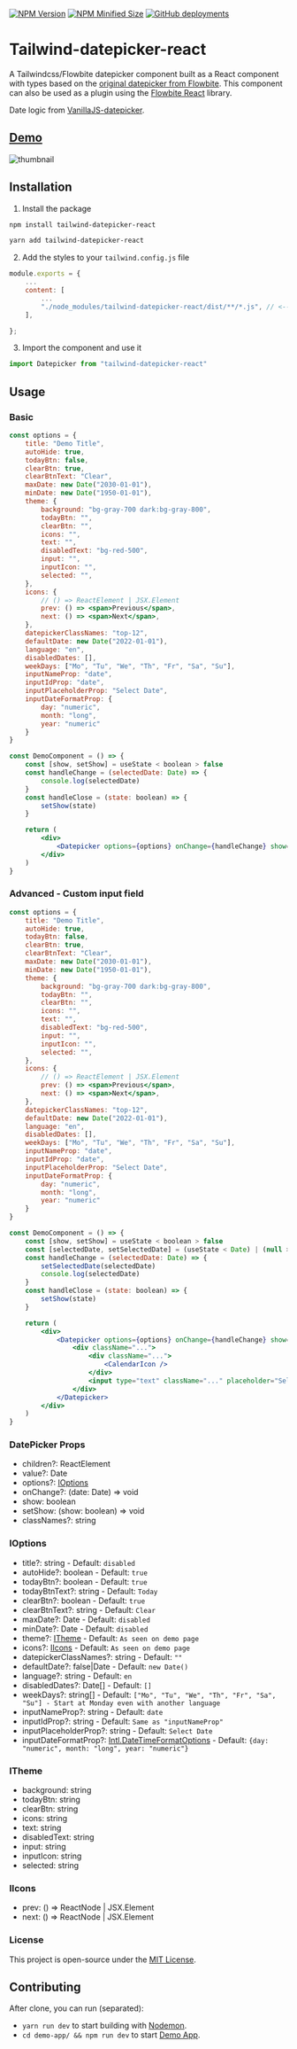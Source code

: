 [![NPM Version](https://img.shields.io/npm/v/tailwind-datepicker-react?color=green)](https://www.npmjs.com/package/tailwind-datepicker-react)
[![NPM Minified Size](https://img.shields.io/bundlephobia/min/tailwind-datepicker-react)](https://www.npmjs.com/package/tailwind-datepicker-react)
[![GitHub deployments](https://img.shields.io/github/deployments/OMikkel/tailwind-datepicker-react/github-pages?label=Demo%20Website%20Deployment)](https://omikkel.github.io/tailwind-datepicker-react/)

# Tailwind-datepicker-react

A Tailwindcss/Flowbite datepicker component built as a React component with types based on the [original datepicker from Flowbite](https://flowbite.com/docs/plugins/datepicker/). This component can also be used as a plugin using the [Flowbite React](https://github.com/themesberg/flowbite-react) library.

Date logic from [VanillaJS-datepicker](https://github.com/mymth/vanillajs-datepicker).

## [Demo](https://omikkel.github.io/tailwind-datepicker-react/)

![thumbnail](https://i.imgur.com/k6gVad8.png)

## Installation

1. Install the package

```bash
npm install tailwind-datepicker-react
```

```bash
yarn add tailwind-datepicker-react
```

2. Add the styles to your `tailwind.config.js` file

```js
module.exports = {
    ...
    content: [
        ...
        "./node_modules/tailwind-datepicker-react/dist/**/*.js", // <--- Add this line
    ],

};

```

3. Import the component and use it

```js
import Datepicker from "tailwind-datepicker-react"
```

## Usage

### Basic

```jsx
const options = {
	title: "Demo Title",
	autoHide: true,
	todayBtn: false,
	clearBtn: true,
	clearBtnText: "Clear",
	maxDate: new Date("2030-01-01"),
	minDate: new Date("1950-01-01"),
	theme: {
		background: "bg-gray-700 dark:bg-gray-800",
		todayBtn: "",
		clearBtn: "",
		icons: "",
		text: "",
		disabledText: "bg-red-500",
		input: "",
		inputIcon: "",
		selected: "",
	},
	icons: {
		// () => ReactElement | JSX.Element
		prev: () => <span>Previous</span>,
		next: () => <span>Next</span>,
	},
	datepickerClassNames: "top-12",
	defaultDate: new Date("2022-01-01"),
	language: "en",
	disabledDates: [],
	weekDays: ["Mo", "Tu", "We", "Th", "Fr", "Sa", "Su"],
	inputNameProp: "date",
	inputIdProp: "date",
	inputPlaceholderProp: "Select Date",
	inputDateFormatProp: {
		day: "numeric",
		month: "long",
		year: "numeric"
	}
}

const DemoComponent = () => {
	const [show, setShow] = useState < boolean > false
	const handleChange = (selectedDate: Date) => {
		console.log(selectedDate)
	}
	const handleClose = (state: boolean) => {
		setShow(state)
	}

	return (
		<div>
			<Datepicker options={options} onChange={handleChange} show={show} setShow={handleClose} />
		</div>
	)
}
```

### Advanced - Custom input field

```jsx
const options = {
	title: "Demo Title",
	autoHide: true,
	todayBtn: false,
	clearBtn: true,
	clearBtnText: "Clear",
	maxDate: new Date("2030-01-01"),
	minDate: new Date("1950-01-01"),
	theme: {
		background: "bg-gray-700 dark:bg-gray-800",
		todayBtn: "",
		clearBtn: "",
		icons: "",
		text: "",
		disabledText: "bg-red-500",
		input: "",
		inputIcon: "",
		selected: "",
	},
	icons: {
		// () => ReactElement | JSX.Element
		prev: () => <span>Previous</span>,
		next: () => <span>Next</span>,
	},
	datepickerClassNames: "top-12",
	defaultDate: new Date("2022-01-01"),
	language: "en",
	disabledDates: [],
	weekDays: ["Mo", "Tu", "We", "Th", "Fr", "Sa", "Su"],
	inputNameProp: "date",
	inputIdProp: "date",
	inputPlaceholderProp: "Select Date",
	inputDateFormatProp: {
		day: "numeric",
		month: "long",
		year: "numeric"
	}
}

const DemoComponent = () => {
	const [show, setShow] = useState < boolean > false
	const [selectedDate, setSelectedDate] = (useState < Date) | (null > null)
	const handleChange = (selectedDate: Date) => {
		setSelectedDate(selectedDate)
		console.log(selectedDate)
	}
	const handleClose = (state: boolean) => {
		setShow(state)
	}

	return (
		<div>
			<Datepicker options={options} onChange={handleChange} show={show} setShow={handleClose}>
				<div className="...">
					<div className="...">
						<CalendarIcon />
					</div>
					<input type="text" className="..." placeholder="Select Date" value={selectedDate} onFocus={() => setShow(true)} readOnly />
				</div>
			</Datepicker>
		</div>
	)
}
```

### DatePicker Props

- children?: ReactElement
- value?: Date
- options?: [IOptions](###IOptions)
- onChange?: (date: Date) => void
- show: boolean
- setShow: (show: boolean) => void
- classNames?: string

### IOptions

- title?: string - Default: `disabled`
- autoHide?: boolean - Default: `true`
- todayBtn?: boolean - Default: `true`
- todayBtnText?: string - Default: `Today`
- clearBtn?: boolean - Default: `true`
- clearBtnText?: string - Default: `Clear`
- maxDate?: Date - Default: `disabled`
- minDate?: Date - Default: `disabled`
- theme?: [ITheme](###ITheme) - Default: `As seen on demo page`
- icons?: [IIcons](###IIcons) - Default: `As seen on demo page`
- datepickerClassNames?: string - Default: `""`
- defaultDate?: false|Date - Default: `new Date()`
- language?: string - Default: `en`
- disabledDates?: Date[] - Default: `[]`
- weekDays?: string[] - Default: `["Mo", "Tu", "We", "Th", "Fr", "Sa", "Su"] - Start at Monday even with another language`
- inputNameProp?: string - Default: `date`
- inputIdProp?: string - Default: `Same as "inputNameProp"`
- inputPlaceholderProp?: string - Default: `Select Date`
- inputDateFormatProp?: [Intl.DateTimeFormatOptions](https://devhints.io/wip/intl-datetime) - Default: `{day: "numeric", month: "long", year: "numeric"}`

### ITheme

- background: string
- todayBtn: string
- clearBtn: string
- icons: string
- text: string
- disabledText: string
- input: string
- inputIcon: string
- selected: string

### IIcons

- prev: () => ReactNode | JSX.Element
- next: () => ReactNode | JSX.Element

### License

This project is open-source under the [MIT License](https://github.com/OMikkel/tailwind-datepicker-react/blob/master/LICENSE.md).

## Contributing

After clone, you can run (separated):

* `yarn run dev` to start building with [Nodemon](https://github.com/remy/nodemon).
* `cd demo-app/ && npm run dev` to start [Demo App](http://localhost:3000/).
